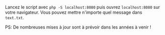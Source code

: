 Lancez le script avec ``php -S localhost:8080`` puis ouvrez ``localhost:8080`` sur votre navigateur.
Vous pouvez mettre n'importe quel message dans ``text.txt``.

PS: De nombreuses mises à jour sont à prévoir dans les années à venir !
